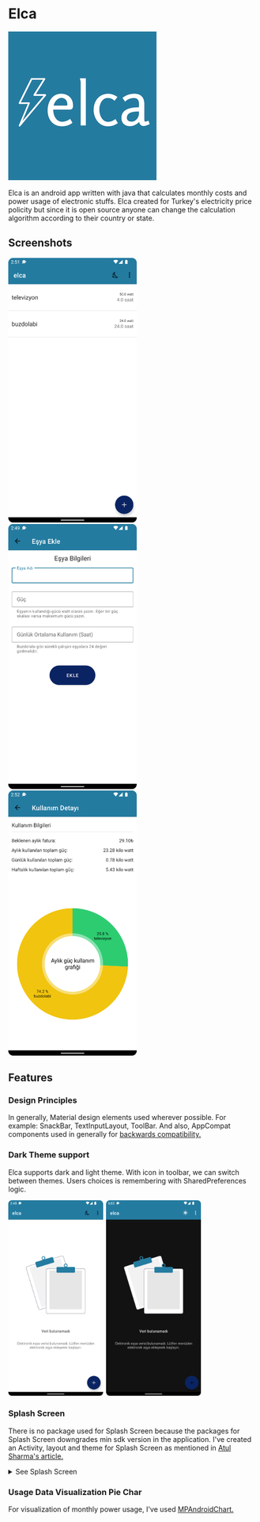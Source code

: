 # Elca

![Elca app icon](assets/elca-icon.png)

Elca is an android app written with java that calculates monthly costs and power usage of electronic stuffs. Elca created for Turkey's electricity price policity but since it is open source anyone can change the calculation algorithm according to their country or state. 


## Screenshots

<div>
  <img src="assets/main-activity-with-data.png" width="260"/>
  <img src="assets/add-item-activity.png" width="260"/>
  <img src="assets/detail-activity.png" width="260"/>
</div>


## Features

### Design Principles

In generally, Material design elements used wherever possible. For example: SnackBar, TextInputLayout, ToolBar. And also, AppCompat components used in generally for [backwards compatibility.](https://developer.android.com/training/backward-compatible-ui)


### Dark Theme support

Elca supports dark and light theme. With icon in toolbar, we can switch between themes. Users choices is remembering with SharedPreferences logic.

<div>
  <img src="assets/dark-light-theme.png" width="390" />
</div>


### Splash Screen

There is no package used for Splash Screen because the packages for Splash Screen downgrades min sdk version in the application. I've created an Activity, layout and theme for Splash Screen as mentioned in [Atul Sharma's article.](https://medium.com/geekculture/implementing-the-perfect-splash-screen-in-android-295de045a8dc)

<details>
  <summary>See Splash Screen</summary>
  <div>
    <img src="assets/splash-screen.png" width="390" />
  </div>
</details>


### Usage Data Visualization Pie Char

For visualization of monthly power usage, I've used [MPAndroidChart.](https://github.com/PhilJay/MPAndroidChart/)


